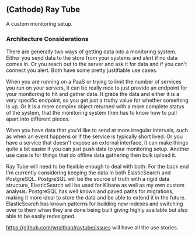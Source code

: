 ## (Cathode) Ray Tube

A custom monitoring setup.

### Architecture Considerations

There are generally two ways of getting data into a monitoring system. Either
you send data to the store from your systems and alert if no data comes in. Or
you reach out to the server and ask it for data and if you can't connect you
alert. Both have some pretty justifiable use cases.

When you are running on a PaaS or trying to limit the number of services you run
on your servers, it can be really nice to just provide an endpoint for your
monitoring to hit and gather data. It grabs the data and either it is a very
specific endpoint, so you get just a truthy value for whether something is up.
Or it is a more complex object returned with a more complete status of the
system, that the monitoring system then has to know how to pull apart into
different pieces.

When you have data that you'd like to send at more irregular intervals, such as
when an event happens or if the service is typically short lived. Or you have a
service that doesn't expose an external interface, it can make things quite a
bit easier if you can just push data to your monitoring setup. Another use case
is for things that do offline data gathering then bulk upload it.

Ray Tube will need to be flexible enough to deal with both. For the back end I'm
currently considering keeping the data in both ElasticSearch and PostgreSQL.
PostgreSQL will be the source of truth with a rigid data structure,
ElasticSearch will be used for Kibana as well as my own custom analysis.
PostgreSQL has well known and paved paths for migrations, making it more ideal
to store the data and be able to extend it in the future. ElasticSearch has
known patterns for building new indexes and switching over to them when they are
done being built giving highly available but also able to be easily redesigned.

https://github.com/wraithan/raytube/issues will have all the use stories.
